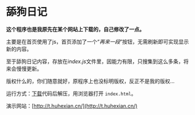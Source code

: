 # 舔狗日记
**这个程序也是我原先在某个网站上下载的，自己修改了一点。**

主要是在首页使用了js，首页添加了一个“*再来一段*”按钮，无需刷新即可实现显示新的内容。

至于舔狗日记内容，存放在*index.js*文件里，因能力有限，只搜集到这么多条，将来会慢慢更新。

版权什么的，你们随意就好，原程序上也没标明版权，反正不是我的版权...

运行方式：[下载](https://github.com/huhexian/tiangou/archive/refs/heads/master.zip)代码后解压，用浏览器打开 `index.html`。

演示网站：[http://t.huhexian.cn/](http://t.huhexian.cn/)
